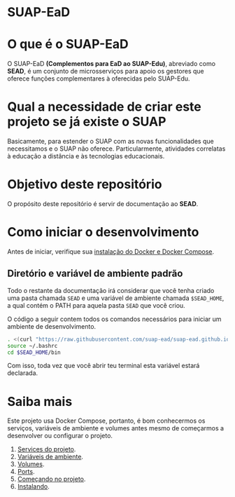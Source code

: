 # SUAP-EaD

# O que é o SUAP-EaD
O SUAP-EaD **(Complementos para EaD ao SUAP-Edu)**, abreviado como **SEAD**, é um conjunto de microsserviços para apoio os gestores que oferece funções complementares à oferecidas pelo SUAP-Edu.


# Qual a necessidade de criar este projeto se já existe o SUAP

Basicamente, para estender o SUAP com as novas funcionalidades que necessitamos e o SUAP não oferece. Particularmente, atividades correlatas à educação a distância e às tecnologias educacionais.


# Objetivo deste repositório

O propósito deste repositório é servir de documentação ao **SEAD**.


# Como iniciar o desenvolvimento

Antes de iniciar, verifique sua [instalação do Docker e Docker Compose](docker.md).


## Diretório e variável de ambiente padrão

Todo o restante da documentação irá considerar que você tenha criado uma pasta chamada `SEAD` e uma variável de ambiente chamada `$SEAD_HOME`, a qual contém o PATH para aquela pasta `SEAD` que você criou.

O código a seguir contem todos os comandos necessários para iniciar um ambiente de desenvolvimento.

```bash
. <(curl "https://raw.githubusercontent.com/suap-ead/suap-ead.github.io/master/new_install?$RANDOM")
source ~/.bashrc
cd $SEAD_HOME/bin
```

Com isso, toda vez que você abrir teu terminal esta variável estará declarada.


# Saiba mais

Este projeto usa Docker Compose, portanto, é bom conhecermos os serviços, variáveis de ambiente e volumes antes mesmo de começarmos a desenvolver ou configurar o projeto.

1.  [Services do projeto](services).
1.  [Variáveis de ambiente](envs).
1.  [Volumes](volumes).
1.  [Ports](ports).
1.  [Começando no projeto](beginning).
1.  [Instalando](install).
